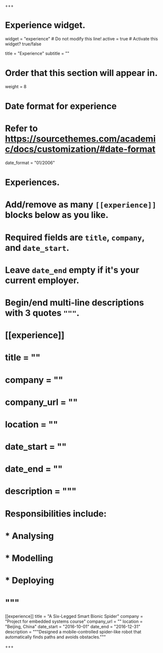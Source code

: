 +++
# Experience widget.
widget = "experience"  # Do not modify this line!
active = true  # Activate this widget? true/false

title = "Experience"
subtitle = ""

# Order that this section will appear in.
weight = 8

# Date format for experience
#   Refer to https://sourcethemes.com/academic/docs/customization/#date-format
date_format = "01/2006"

# Experiences.
#   Add/remove as many `[[experience]]` blocks below as you like.
#   Required fields are `title`, `company`, and `date_start`.
#   Leave `date_end` empty if it's your current employer.
#   Begin/end multi-line descriptions with 3 quotes `"""`.

# [[experience]]
#   title = ""
#   company = ""
#   company_url = ""
#   location = ""
#   date_start = ""
#   date_end = ""
#   description = """
#   Responsibilities include:
#   
#   * Analysing
#   * Modelling
#   * Deploying
#   """

[[experience]]
  title = "A Six-Legged Smart Bionic Spider"
  company = "Project for embedded systems course"
  company_url = ""
  location = "Beijing, China"
  date_start = "2016-10-01"
  date_end = "2016-12-31"
  description = """Designed a mobile-controlled spider-like robot that automatically finds paths and avoids obstacles."""

+++
